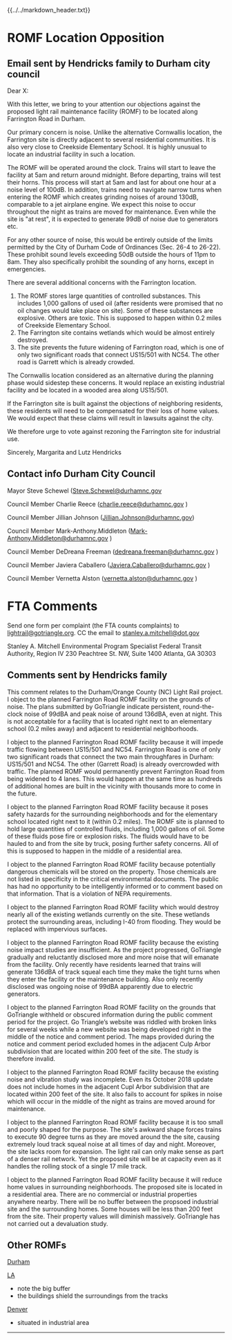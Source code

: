 {{../../markdown_header.txt}}

# ROMF Location Opposition

## Email sent by Hendricks family to Durham city council

Dear X:

With this letter, we bring to your attention our objections against the proposed light rail maintenance facility (ROMF) to be located along Farrington Road in Durham.

Our primary concern is noise. Unlike the alternative Cornwallis location, the Farrington site is directly adjacent to several residential communities. It is also very close to Creekside Elementary School. It is highly unusual to locate an industrial facility in such a location. 

The ROMF will be operated around the clock. Trains will start to leave the facility at 5am and return around midnight. Before departing, trains will test their horns. This process will start at 5am and last for about one hour at a noise level of 100dB. In addition, trains need to navigate narrow turns when entering the ROMF which creates grinding noises of around 130dB, comparable to a jet airplane engine. We expect this noise to occur throughout the night as trains are moved for maintenance. Even while the site is "at rest", it is expected to generate 99dB of noise due to generators etc.

For any other source of noise, this would be entirely outside of the limits permitted by the City of Durham Code of Ordinances (Sec. 26-4 to 26-22). These prohibit sound levels exceeding 50dB outside the hours of 11pm to 8am. They also specifically prohibit the sounding of any horns, except in emergencies.

There are several additional concerns with the Farrington location.

1. The ROMF stores large quantities of controlled substances. This includes 1,000 gallons of used oil (after residents were promised that no oil changes would take place on site). Some of these substances are explosive. Others are toxic. This is supposed to happen within 0.2 miles of Creekside Elementary School.
2. The Farrington site contains wetlands which would be almost entirely destroyed.
3. The site prevents the future widening of Farrington road, which is one of only two significant roads that connect US15/501 with NC54. The other road is Garrett which is already crowded.

The Cornwallis location considered as an alternative during the planning phase would sidestep these concerns. It would replace an existing industrial facility and be located in a wooded area along US15/501.

If the Farrington site is built against the objections of neighboring residents, these residents will need to be compensated for their loss of home values. We would expect that these claims will result in lawsuits against the city.

We therefore urge to vote against rezoning the Farrington site for industrial use.

Sincerely,
Margarita and Lutz Hendricks


## Contact info Durham City Council

Mayor Steve Schewel (Steve.Schewel@durhamnc.gov

Council Member Charlie Reece   (charlie.reece@durhamnc.gov )

Council Member Jillian Johnson  (Jillian.Johnson@durhamnc.gov)

Council Member Mark-Anthony.Middleton (Mark-Anthony.Middleton@durhamnc.gov )

Council Member DeDreana Freeman (dedreana.freeman@durhamnc.gov )

Council Member Javiera Caballero (Javiera.Caballero@durhamnc.gov )

Council Member Vernetta Alston (vernetta.alston@durhamnc.gov )


# FTA Comments

Send one form per complaint (the FTA counts complaints) to lightrail@gotriangle.org.
CC the email to stanley.a.mitchell@dot.gov

Stanley A. Mitchell
Environmental Program Specialist
Federal Transit Authority, Region IV
230 Peachtree St. NW, Suite 1400
Atlanta, GA 30303


## Comments sent by Hendricks family

This comment relates to the Durham/Orange County (NC) Light Rail project.
I object to the planned Farrington Road ROMF facility on the grounds of noise.
The plans submitted by GoTriangle indicate persistent, round-the-clock noise of 99dBA and peak noise of around 136dBA, even at night.
This is not acceptable for a facility that is located right next to an elementary school (0.2 miles away) and adjacent to residential neighborhoods.

I object to the planned Farrington Road ROMF facility because it will impede traffic flowing between US15/501 and NC54.
Farrington Road is one of only two significant roads that connect the two main throughfares in Durham: US15/501 and NC54. The other (Garrett Road) is already overcrowded with traffic. The planned ROMF would permanently prevent Farrington Road from being widened to 4 lanes. This would happen at the same time as hundreds of additional homes are built in the vicinity with thousands more to come in the future.

I object to the planned Farrington Road ROMF facility because it poses safety hazards for the surrounding neighborhoods and for the elementary school located right next to it (within 0.2 miles).
The ROMF site is planned to hold large quantities of controlled fluids, including 1,000 gallons of oil. Some of these fluids pose fire or explosion risks. The fluids would have to be hauled to and from the site by truck, posing further safety concerns. All of this is supposed to happen in the middle of a residential area.

I object to the planned Farrington Road ROMF facility because potentially dangerous chemicals will be stored on the property.  Those chemicals are not listed in specificity in the critical environmental documents. The public has had no opportunity to be intelligently informed or to comment based on that information.   That is a violation of NEPA requirements.

I object to the planned Farrington Road ROMF facility which would destroy nearly all of the existing wetlands currently on the site. These wetlands protect the surrounding areas, including I-40 from flooding. They would be replaced with impervious surfaces.

I object to the planned Farrington Road ROMF facility because the existing noise impact studies are insufficient. 
As the project progressed, GoTriangle gradually and reluctantly disclosed more and more noise that will emanate from the facility. Only recently have residents learned that trains will generate 136dBA of track squeal each time they make the tight turns when they enter the facility or the maintenance building. Also only recently disclosed was ongoing noise of 99dBA apparently due to electric generators.

I object to the planned Farrington Road ROMF facility on the grounds that GoTriangle withheld or obscured information during the public comment period for the project.
Go Triangle’s website was riddled with broken links for several weeks while a new website was being developed right in the middle of the notice and comment period.
The maps provided during the notice and comment period excluded homes in the adjacent Culp Arbor subdivision that are located within 200 feet of the site. The study is therefore invalid.

I object to the planned Farrington Road ROMF facility because the existing noise and vibration study was incomplete. Even its October 2018 update does not include homes in the adjacent Cupl Arbor subdivision that are located within 200 feet of the site. It also fails to account for spikes in noise which will occur in the middle of the night as trains are moved around for maintenance.

I object to the planned Farrington Road ROMF facility because it is too small and poorly shaped for the purpose.
The site's awkward shape forces trains to execute 90 degree turns as they are moved around the the site, causing extremely loud track squeal noise at all times of day and night. 
Moreover, the site lacks room for expansion. The light rail can only make sense as part of a denser rail network. Yet the proposed site will be at capacity even as it handles the rolling stock of a single 17 mile track.

I object to the planned Farrington Road ROMF facility because it will reduce home values in surrounding neighborhoods.
The proposed site is located in a residential area. There are no commercial or industrial properties anywhere nearby. There will be no buffer between the propsoed industrial site and the surrounding homes. Some houses will be less than 200 feet from the site. Their property values will diminish massively.
GoTriangle has not carried out a devaluation study.


## Other ROMFs

[Durham](https://gotriangle.org/lightrail/home/operations-and-maintenance-facility)

[LA](https://www.hdrinc.com/portfolio/exposition-metro-light-rail-line-phase-2-division-14-operations-and-maintenance-facility)

* note the big buffer
* the buildings shield the surroundings from the tracks

[Denver](http://www.rtd-fastracks.com/mf_1)

* situated in industrial area


--------------